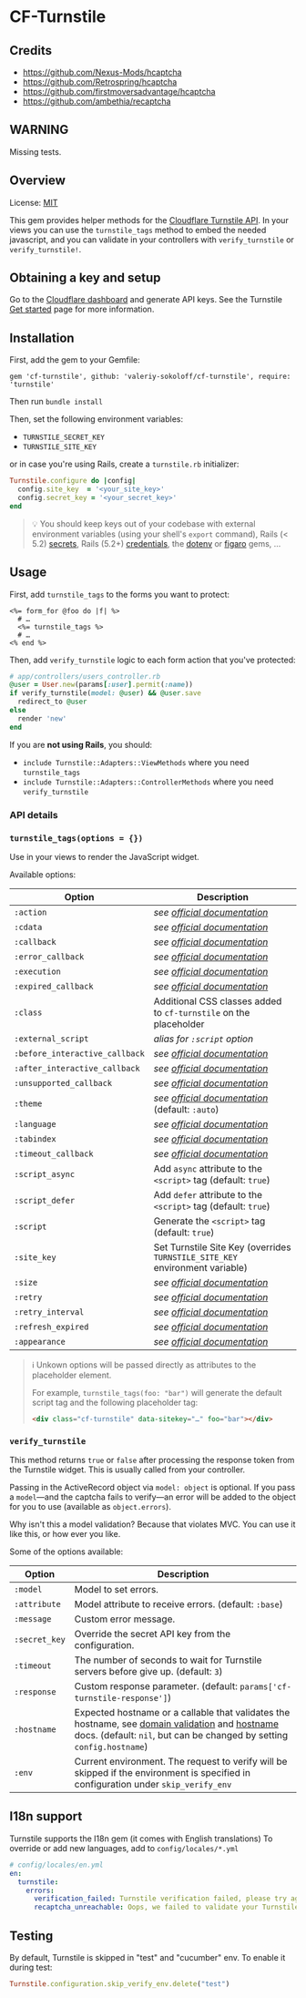 # CF-Turnstile

## Credits

* https://github.com/Nexus-Mods/hcaptcha
* https://github.com/Retrospring/hcaptcha
* https://github.com/firstmoversadvantage/hcaptcha
* https://github.com/ambethia/recaptcha

## WARNING
Missing tests.

## Overview

License:   [MIT](http://creativecommons.org/licenses/MIT/)

This gem provides helper methods for the [Cloudflare Turnstile API](https://developers.cloudflare.com/turnstile/). In your
views you can use the `turnstile_tags` method to embed the needed javascript, and you can validate
in your controllers with `verify_turnstile` or `verify_turnstile!`.

## Obtaining a key and setup

Go to the [Cloudflare dashboard](https://dash.cloudflare.com/?to=/:account/turnstile) and generate API keys. 
See the Turnstile [Get started](https://developers.cloudflare.com/turnstile/get-started/) page for more information.

## Installation

First, add the gem to your Gemfile:
```shell
gem 'cf-turnstile', github: 'valeriy-sokoloff/cf-turnstile', require: 'turnstile'
```

Then run `bundle install`

Then, set the following environment variables:
* `TURNSTILE_SECRET_KEY`
* `TURNSTILE_SITE_KEY`

or in case you're using Rails, create a `turnstile.rb` initializer:
```ruby
Turnstile.configure do |config|
  config.site_key  = '<your_site_key>'
  config.secret_key = '<your_secret_key>'
end
```

> 💡 You should keep keys out of your codebase with external environment variables (using your shell's `export` command), Rails (< 5.2) [secrets](https://guides.rubyonrails.org/v5.1/security.html#custom-secrets), Rails (5.2+) [credentials](https://guides.rubyonrails.org/security.html#custom-credentials), the [dotenv](https://github.com/bkeepers/dotenv) or [figaro](https://github.com/laserlemon/figaro) gems, …

## Usage

First, add `turnstile_tags` to the forms you want to protect:

```erb
<%= form_for @foo do |f| %>
  # …
  <%= turnstile_tags %>
  # …
<% end %>
```

Then, add `verify_turnstile` logic to each form action that you've protected:

```ruby
# app/controllers/users_controller.rb
@user = User.new(params[:user].permit(:name))
if verify_turnstile(model: @user) && @user.save
  redirect_to @user
else
  render 'new'
end
```

If you are **not using Rails**, you should:
* `include Turnstile::Adapters::ViewMethods` where you need `turnstile_tags`
* `include Turnstile::Adapters::ControllerMethods` where you need `verify_turnstile`

### API details

### `turnstile_tags(options = {})`

Use in your views to render the JavaScript widget.

Available options:

| Option                         | Description                                                                                                                                      |
|--------------------------------|--------------------------------------------------------------------------------------------------------------------------------------------------|
| `:action`                      | _see [official documentation](https://developers.cloudflare.com/turnstile/get-started/client-side-rendering/#configurations)_                    |
| `:cdata`                       | _see [official documentation](https://developers.cloudflare.com/turnstile/get-started/client-side-rendering/#configurations)_                    |
| `:callback`                    | _see [official documentation](https://developers.cloudflare.com/turnstile/get-started/client-side-rendering/#configurations)_                    |
| `:error_callback`              | _see [official documentation](https://developers.cloudflare.com/turnstile/get-started/client-side-rendering/#configurations)_                    |
| `:execution`                   | _see [official documentation](https://developers.cloudflare.com/turnstile/get-started/client-side-rendering/#configurations)_                    |
| `:expired_callback`            | _see [official documentation](https://developers.cloudflare.com/turnstile/get-started/client-side-rendering/#configurations)_                    |
| `:class`                       | Additional CSS classes added to `cf-turnstile` on the placeholder                                                                                |
| `:external_script`             | _alias for `:script` option_                                                                                                                     |
| `:before_interactive_callback` | _see [official documentation](https://developers.cloudflare.com/turnstile/get-started/client-side-rendering/#configurations)_                    |
| `:after_interactive_callback`  | _see [official documentation](https://developers.cloudflare.com/turnstile/get-started/client-side-rendering/#configurations)_                    |
| `:unsupported_callback`        | _see [official documentation](https://developers.cloudflare.com/turnstile/get-started/client-side-rendering/#configurations)_                    |
| `:theme`                       | _see [official documentation](https://developers.cloudflare.com/turnstile/get-started/client-side-rendering/#configurations)_ (default: `:auto`) |
| `:language`                    | _see [official documentation](https://developers.cloudflare.com/turnstile/get-started/client-side-rendering/#configurations)_                    |
| `:tabindex`                    | _see [official documentation](https://developers.cloudflare.com/turnstile/get-started/client-side-rendering/#configurations)_                    |
| `:timeout_callback`            | _see [official documentation](https://developers.cloudflare.com/turnstile/get-started/client-side-rendering/#configurations)_                    |
| `:script_async`                | Add `async` attribute to the `<script>` tag (default: `true`)                                                                                    |
| `:script_defer`                | Add `defer` attribute to the `<script>` tag (default: `true`)                                                                                    |
| `:script`                      | Generate the `<script>` tag (default: `true`)                                                                                                    |
| `:site_key`                    | Set Turnstile Site Key (overrides `TURNSTILE_SITE_KEY` environment variable)                                                                     |
| `:size`                        | _see [official documentation](https://developers.cloudflare.com/turnstile/get-started/client-side-rendering/#configurations)_                    |
| `:retry`                       | _see [official documentation](https://developers.cloudflare.com/turnstile/get-started/client-side-rendering/#configurations)_                    |
| `:retry_interval`              | _see [official documentation](https://developers.cloudflare.com/turnstile/get-started/client-side-rendering/#configurations)_                    |
| `:refresh_expired`             | _see [official documentation](https://developers.cloudflare.com/turnstile/get-started/client-side-rendering/#configurations)_                    |
| `:appearance`                  | _see [official documentation](https://developers.cloudflare.com/turnstile/get-started/client-side-rendering/#configurations)_                    |

> ℹ️ Unkown options will be passed directly as attributes to the placeholder element.
>
> For example, `turnstile_tags(foo: "bar")` will generate the default script tag and the following placeholder tag:
> ```html
> <div class="cf-turnstile" data-sitekey="…" foo="bar"></div>
> ```

### `verify_turnstile`

This method returns `true` or `false` after processing the response token from the Turnstile widget.
This is usually called from your controller.

Passing in the ActiveRecord object via `model: object` is optional. If you pass a `model`—and the
captcha fails to verify—an error will be added to the object for you to use (available as
`object.errors`).

Why isn't this a model validation? Because that violates MVC. You can use it like this, or how ever
you like.

Some of the options available:

| Option        | Description                                                                                                                                                                                                                                                                                                   |
|---------------|---------------------------------------------------------------------------------------------------------------------------------------------------------------------------------------------------------------------------------------------------------------------------------------------------------------|
| `:model`      | Model to set errors.                                                                                                                                                                                                                                                                                          |
| `:attribute`  | Model attribute to receive errors. (default: `:base`)                                                                                                                                                                                                                                                         |
| `:message`    | Custom error message.                                                                                                                                                                                                                                                                                         |
| `:secret_key` | Override the secret API key from the configuration.                                                                                                                                                                                                                                                           |
| `:timeout`    | The number of seconds to wait for Turnstile servers before give up. (default: `3`)                                                                                                                                                                                                                            |
| `:response`   | Custom response parameter. (default: `params['cf-turnstile-response']`)                                                                                                                                                                                                                                       |
| `:hostname`   | Expected hostname or a callable that validates the hostname, see [domain validation](https://developers.google.com/recaptcha/docs/domain_validation) and [hostname](https://developers.google.com/recaptcha/docs/verify#api-response) docs. (default: `nil`, but can be changed by setting `config.hostname`) |
| `:env`        | Current environment. The request to verify will be skipped if the environment is specified in configuration under `skip_verify_env`                                                                                                                                                                           |

## I18n support

Turnstile supports the I18n gem (it comes with English translations)
To override or add new languages, add to `config/locales/*.yml`

```yaml
# config/locales/en.yml
en:
  turnstile:
    errors:
      verification_failed: Turnstile verification failed, please try again.
      recaptcha_unreachable: Oops, we failed to validate your Turnstile response. Please try again.
```

## Testing

By default, Turnstile is skipped in "test" and "cucumber" env. To enable it during test:

```ruby
Turnstile.configuration.skip_verify_env.delete("test")
```
